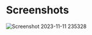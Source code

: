 # Screenshots
![Screenshot 2023-11-11 235328](https://github.com/HuseynGPT/WPF-MVVM-PRACTICE-V2/assets/131697602/d3c77617-6bb9-446e-9ce2-7f18756cc6f2)
